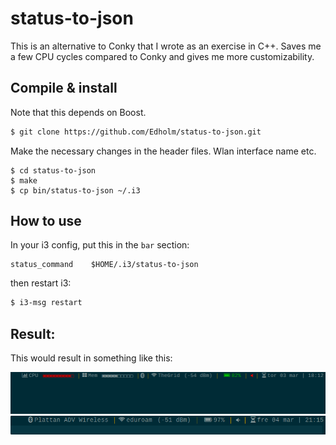 status-to-json
==========
This is an alternative to Conky that I wrote as an exercise in C++. Saves me a few CPU cycles compared to Conky and gives me more customizability.

## Compile & install
Note that this depends on Boost.

``` bash
$ git clone https://github.com/Edholm/status-to-json.git
```
Make the necessary changes in the header files. Wlan interface name etc.

```
$ cd status-to-json
$ make
$ cp bin/status-to-json ~/.i3
```

## How to use
In your i3 config, put this in the `bar` section:

```
status_command    $HOME/.i3/status-to-json
```

then restart i3: 
```bash
$ i3-msg restart
```

## Result:
This would result in something like this:

![Result](screenshots/bar.png "Result")  
![Result2](screenshots/bar2.png "Result2")  
